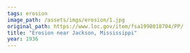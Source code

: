 ```yaml
---
tags: erosion
image_path: /assets/imgs/erosion/1.jpg
original_path: https://www.loc.gov/item/fsa1998018704/PP/
title: "Erosion near Jackson, Mississippi"
year: 1936
---
```



